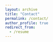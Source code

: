 ```yaml
---
layout: archive
title: "Contact"
permalink: /contact/
author_profile: true
redirect_from:
  - /resume
---
```

